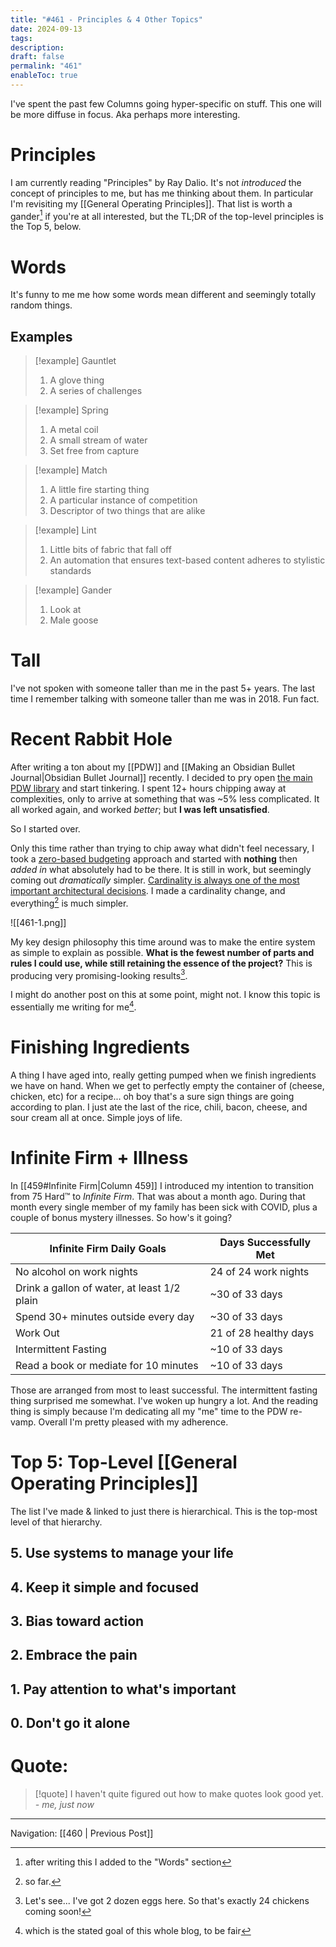 ```yaml
---
title: "#461 - Principles & 4 Other Topics"
date: 2024-09-13
tags: 
description: 
draft: false
permalink: "461"
enableToc: true
---
```

I've spent the past few Columns going hyper-specific on stuff. This one will be more diffuse in focus. Aka perhaps more interesting.
# Principles
I am currently reading "Principles" by Ray Dalio. It's not *introduced* the concept of principles to me, but has me thinking about them. In particular I'm revisiting my [[General Operating Principles]]. That list is worth a gander[^0] if you're at all interested, but the TL;DR of the top-level principles is the Top 5, below.
# Words
It's funny to me me how some words mean different and seemingly totally random things.
## Examples
> [!example] Gauntlet
> 1. A glove thing
> 2. A series of challenges

> [!example] Spring
> 1. A metal coil
> 2. A small stream of water
> 3. Set free from capture

> [!example] Match
> 1. A little fire starting thing
> 2. A particular instance of competition
> 3. Descriptor of two things that are alike

> [!example] Lint
> 1. Little bits of fabric that fall off
> 2. An automation that ensures text-based content adheres to stylistic standards

> [!example] Gander
> 1. Look at
> 2. Male goose
# Tall
I've not spoken with someone taller than me in the past 5+ years. The last time I remember talking with someone taller than me was in 2018. Fun fact.
# Recent Rabbit Hole
After writing a ton about my [[PDW]] and [[Making an Obsidian Bullet Journal|Obsidian Bullet Journal]] recently. I decided to pry open [the main PDW library](https://github.com/aarongilly/pdw) and start tinkering. I spent 12+ hours chipping away at complexities, only to arrive at something that was ~5% less complicated. It all worked again, and worked *better*; but **I was left unsatisfied**.

So I started over. 

Only this time rather than trying to chip away what didn't feel necessary, I took a [zero-based budgeting](https://gillespedia.com/Zero-Based+Budgeting) approach and started with **nothing** then *added in* what absolutely had to be there. It is still in work, but seemingly coming out *dramatically* simpler. [Cardinality is always one of the most important architectural decisions](https://gillespedia.com/Cardinality+is+Always+One+of+the+Most+Important+Architectural+Decisions). I made a cardinality change, and everything[^1] is much simpler. 

![[461-1.png]]

My key design philosophy this time around was to make the entire system as simple to explain as possible. **What is the fewest number of parts and rules I could use, while still retaining the essence of the project?** This is producing very promising-looking results[^2].

I might do another post on this at some point, might not. I know this topic is essentially me writing for me[^3]. 
# Finishing Ingredients 
A thing I have aged into, really getting pumped when we finish ingredients we have on hand. When we get to perfectly empty the container of (cheese, chicken, etc) for a recipe... oh boy that's a sure sign things are going according to plan. I just ate the last of the rice, chili, bacon, cheese, and sour cream all at once. Simple joys of life. 
# Infinite Firm + Illness
In [[459#Infinite Firm|Column 459]] I introduced my intention to transition from 75 Hard™️ to *Infinite Firm*. That was about a month ago. During that month every single member of my family has been sick with COVID, plus a couple of bonus mystery illnesses. So how's it going?

| Infinite Firm Daily Goals                   | Days Successfully Met |
| ------------------------------------------- | --------------------- |
| No alcohol on work nights                   | 24 of 24 work nights  |
| Drink a gallon of water, at least 1/2 plain | ~30 of 33 days        |
| Spend 30+ minutes outside every day         | ~30 of 33 days        |
| Work Out                                    | 21 of 28 healthy days |
| Intermittent Fasting                        | ~10 of 33 days        |
| Read a book or mediate for 10 minutes       | ~10 of 33 days        |

Those are arranged from most to least successful. The intermittent fasting thing surprised me somewhat. I've woken up hungry a lot. And the reading thing is simply because I'm dedicating all my "me" time to the PDW re-vamp. Overall I'm pretty pleased with my adherence.

# Top 5: Top-Level [[General Operating Principles]]
The list I've made & linked to just there is hierarchical. This is the top-most level of that hierarchy.
## 5. Use systems to manage your life
## 4. Keep it simple and focused
## 3. Bias toward action
## 2. Embrace the pain
## 1. Pay attention to what's important
## 0. Don't go it alone

# Quote:
> [!quote] I haven't quite figured out how to make quotes look good yet.
> <cite>- me, just now</cite>

[^0]: after writing this I added to the "Words" section
[^1]: so far.
[^2]: Let's see... I've got 2 dozen eggs here. So that's exactly 24 chickens coming soon!
[^3]: which is the stated goal of this whole blog, to be fair

---
Navigation:
[[460 | Previous Post]]